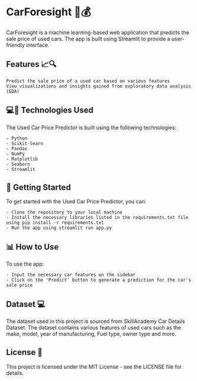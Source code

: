 # CarForesight 🚗💰

CarForesight is a machine learning-based web application that predicts the sale price of used cars. The app is built using Streamlit to provide a user-friendly interface.
## Features 📈🔍

    Predict the sale price of a used car based on various features
    View visualizations and insights gained from exploratory data analysis (EDA)

## 💻🎨 Technologies Used

The Used Car Price Predictor is built using the following technologies:

    - Python
    - Scikit-learn
    - Pandas
    - NumPy
    - Matplotlib
    - Seaborn
    - Streamlit
    
## 🚀 Getting Started

To get started with the Used Car Price Predictor, you can:

    - Clone the repository to your local machine
    - Install the necessary libraries listed in the requirements.txt file using pip install -r requirements.txt
    - Run the app using streamlit run app.py

## 📊 How to Use

To use the app:

    - Input the necessary car features on the sidebar
    - Click on the 'Predict' button to generate a prediction for the car's sale price

## Dataset 💻

The dataset used in this project is sourced from SkillAcademy  Car Details Dataset. The dataset contains various features of used cars such as the make, model, year of manufacturing, Fuel type, owner type  and more.

## License 🔏
This project is licensed under the MIT License - see the LICENSE file for details.
